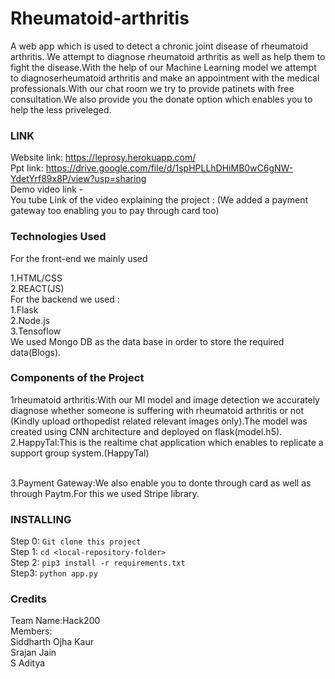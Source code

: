 # Rheumatoid-arthritis

A web app which is used to detect a chronic joint disease of rheumatoid arthritis. We attempt to diagnose rheumatoid arthritis as well as help them to fight the disease.With the help of our Machine Learning model we attempt to diagnoserheumatoid arthritis and make an appointment with the medical professionals.With our chat room we try to provide patinets with free consultation.We also provide you the donate option which enables you to help the less priveleged.  
### LINK
Website link: https://leprosy.herokuapp.com/ <br>
Ppt link: https://drive.google.com/file/d/1spHPLLhDHiMB0wC6gNW-YdetYrf89x8P/view?usp=sharing<br>
Demo video link -  <br>
You tube Link of the video explaining the project : (We added a payment gateway too enabling you to pay through card too)<br>
### Technologies Used
For the front-end we mainly used 

1.HTML/CSS<br>
2.REACT(JS)<br>
For the backend we used :<br>
1.Flask<br>
2.Node.js<br>
3.Tensoflow<br>
We used Mongo DB as the data base in order to store the required data(Blogs).
### Components of the Project
1rheumatoid arthritis:With our Ml model and image detection we accurately diagnose whether someone is suffering with rheumatoid arthritis or not (Kindly upload orthopedist related relevant images only).The model was created using CNN architecture and deployed on flask(model.h5).<br>
2.HappyTal:This is the realtime chat application which enables to replicate a support group system.(HappyTal)<br>
<br>

3.Payment Gateway:We also enable you to donte through card as well as through Paytm.For this we used Stripe library.
### INSTALLING
Step 0: ```Git clone this project```<br>
Step 1: ```cd <local-repository-folder>``` <br>
Step 2: ```pip3 install -r requirements.txt```<br>
Step3: ```python app.py```<br>
### Credits
Team Name:Hack200<br>
Members:<br>
Siddharth Ojha Kaur<br>
Srajan Jain<br>
S Aditya<br>

